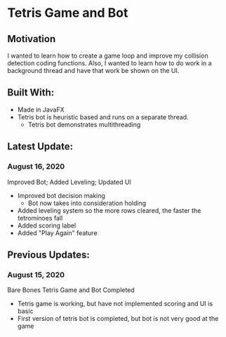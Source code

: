 # Tetris Game and Bot

## Motivation
I wanted to learn how to create a game loop and improve my collision detection coding functions. Also, I wanted to learn how to do work in a background thread and have that work be shown on the UI.

## Built With:
- Made in JavaFX
- Tetris bot is heuristic based and runs on a separate thread.
  - Tetris bot demonstrates multithreading



## Latest Update:
### August 16, 2020
Improved Bot; Added Leveling; Updated UI
- Improved bot decision making
  - Bot now takes into consideration holding
- Added leveling system so the more rows cleared, the faster the tetrominoes fall
- Added scoring label
- Added "Play Again" feature


## Previous Updates:
### August 15, 2020
Bare Bones Tetris Game and Bot Completed
- Tetris game is working, but have not implemented scoring and UI is basic
- First version of tetris bot is completed, but bot is not very good at the game
